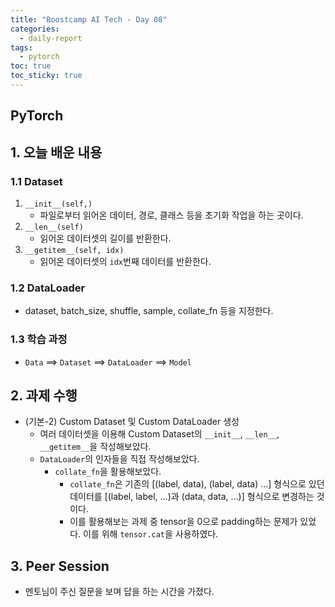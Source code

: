 ```yaml
---
title: "Boostcamp AI Tech - Day 08"
categories:
  - daily-report
tags:
  - pytorch
toc: true
toc_sticky: true
---
```


## PyTorch

## 1. 오늘 배운 내용
### 1.1 Dataset
  1. ```__init__(self,)```
        - 파일로부터 읽어온 데이터, 경로, 클래스 등을 초기화 작업을 하는 곳이다.
  2. ```__len__(self)```
        - 읽어온 데이터셋의 길이를 반환한다.
  3. ```__getitem__(self, idx)```
        - 읽어온 데이터셋의 ```idx```번째 데이터를 반환한다.

### 1.2 DataLoader
  - dataset, batch_size, shuffle, sample, collate_fn 등을 지정한다.
    
### 1.3 학습 과정
  - ```Data``` ==> ```Dataset``` ==> ```DataLoader``` ==> ```Model```

## 2. 과제 수행
- (기본-2) Custom Dataset 및 Custom DataLoader 생성
    - 여러 데이터셋을 이용해 Custom Dataset의 ```__init__```, ```__len__```, ```__getitem__```을 작성해보았다.
    - ```DataLoader```의 인자들을 직접 작성해보았다.
        - ```collate_fn```을 활용해보았다.
            - ```collate_fn```은 기존의 [(label, data), (label, data) ...] 형식으로 있던 데이터를 [(label, label, ...)과 (data, data, ...)] 형식으로 변경하는 것이다.
            - 이를 활용해보는 과제 중 tensor을 0으로 padding하는 문제가 있었다. 이를 위해 ```tensor.cat```을 사용하였다.

## 3. Peer Session
- 멘토님이 주신 질문을 보며 답을 하는 시간을 가졌다.